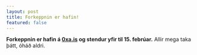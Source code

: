 ```yaml
---
layout: post
title: Forkeppnin er hafin!
featured: false
---
```


**Forkeppnin er hafin á [0xa.is](https://0xa.is) og stendur yfir til 15. febrúar.** Allir mega taka þátt, óháð aldri.

